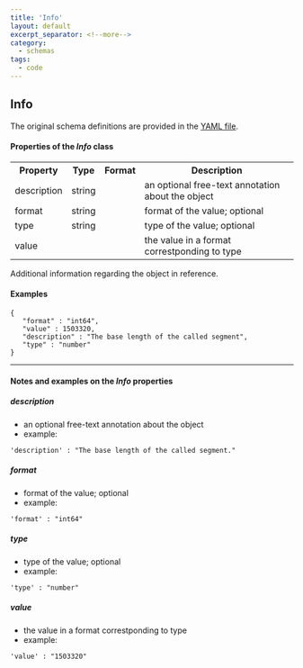 ```yaml
---
title: 'Info'
layout: default
excerpt_separator: <!--more-->
category:
  - schemas
tags:
  - code
---
```

## Info

The original schema definitions are provided in the [YAML file](https://github.com/ga4gh-schemablocks/blocks/blob/master/src/yaml/info.yaml).

<!--more-->

<h4>Properties of the <i>Info</i> class</h4>

<table>
  <tr>
    <th>Property</th>
    <th>Type</th>
    <th>Format</th>
    <th>Description</th>
  </tr>
  <tr>
    <td>description</td>
    <td>string</td>
    <td></td>
    <td>an optional free-text annotation about the object</td>
  </tr>
  <tr>
    <td>format</td>
    <td>string</td>
    <td></td>
    <td>format of the value; optional</td>
  </tr>
  <tr>
    <td>type</td>
    <td>string</td>
    <td></td>
    <td>type of the value; optional</td>
  </tr>
  <tr>
    <td>value</td>
    <td></td>
    <td></td>
    <td>the value in a format correstponding to type</td>
  </tr>

</table>Additional information regarding the object in reference.



#### Examples

```
{
   "format" : "int64",
   "value" : 1503320,
   "description" : "The base length of the called segment",
   "type" : "number"
}
```
--------------------------------------------------------------------------------

<h4>Notes and examples on the <i>Info</i> properties</h4>

##### description

* an optional free-text annotation about the object  
* example:  

```
'description' : "The base length of the called segment."
```

##### format

* format of the value; optional  
* example:  

```
'format' : "int64"
```

##### type

* type of the value; optional  
* example:  

```
'type' : "number"
```

##### value

* the value in a format correstponding to type  
* example:  

```
'value' : "1503320"
```

